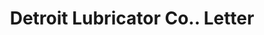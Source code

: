 ---
doi: 10.7916/D80303JG
date_other: '1897'
date_other_textual: '1897'
form: correspondence
genre:
- Letters (correspondence)
name:
- Detroit Lubricator Co.
object_in_context_url: https://biggert.cul.columbia.edu/items/view/ave_biggert_00610
subject_hierarchical_geographic:
- Detroit, Michigan, United States
subject_name:
- Detroit Lubricator Co.
title: Detroit Lubricator Co.. Letter
sort_title: Detroit Lubricator Co.. Letter
call_number: ave_biggert_00610
coordinates:
- 42.331388888888895,-83.04583333333333
pid: ave_biggert_00610
identifiers: ave_biggert_00610
thumbnail: https://derivativo-1.library.columbia.edu/iiif/2/ldpd:343656/full/!256,256/0/native.jpg
permalink: "/items/ave_biggert_00610/"
layout: iiif-image-page
---